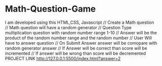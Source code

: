 # Math-Question-Game
I am developed using this HTML,CSS, Javascript
// Create a Math question
// Math question will have a random generator
// Question Type multiplication question with random number range 1-10
// Answer will be the product of the random number range and the random number
// User Will have to answer question
// On Submit Answer answer will be comopare with random generator answer
// If Answer will be correct than score will be incremented
// If answer will be wrong than score will be decremented
PROJECT LINK http://127.0.0.1:5500/index.html?answer=2
